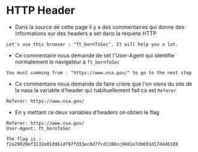 # HTTP Header

- Dans la source de cette page il y a des commentaires qui donne des informations sur des headers a set dans la requete HTTP
```
Let's use this browser : "ft_bornToSec". It will help you a lot.
```
- Ce commentaire nous demande de set l'User-Agent qui identifie normalement le navigateur à `ft_bornToSec`

```
You must cumming from : "https://www.nsa.gov/" to go to the next step
```
- Ce commentaire nous demande de faire croire que l'on viens du site de la nasa la variable d'header qui habituellement fait ca est `Referer`
```
Referer: https://www.nsa.gov/
```

- En y mettant ce deux variables d'headers on obtien le flag
```
Referer: https://www.nsa.gov/
User-Agent: ft_bornToSec
```

```
The flag is : f2a29020ef3132e01dd61df97fd33ec8d7fcd1388cc9601e7db691d17d4d6188
```